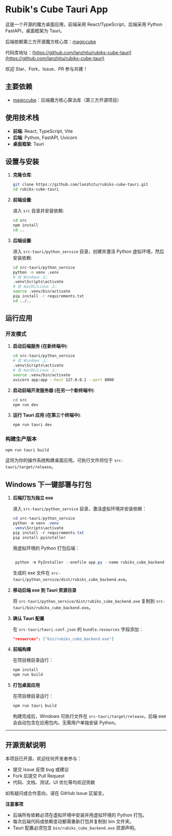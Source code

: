 
# Rubik's Cube Tauri App


这是一个开源的魔方桌面应用，前端采用 React/TypeScript，后端采用 Python FastAPI，桌面框架为 Tauri。

后端依赖第三方开源魔方核心库：[magiccube](https://github.com/trincaog/magiccube)

代码库地址：[https://github.com/lanzhitu/rubiks-cube-tauri](https://github.com/lanzhitu/rubiks-cube-tauri)

欢迎 Star、Fork、Issue、PR 参与共建！


## 主要依赖

- [magiccube](https://github.com/trincaog/magiccube)：后端魔方核心算法库（第三方开源项目）

## 使用技术栈

- **前端**: React, TypeScript, Vite
- **后端**: Python, FastAPI, Uvicorn
- **桌面框架**: Tauri

## 设置与安装

1.  **克隆仓库**:

    ```bash
    git clone https://github.com/lanzhitu/rubiks-cube-tauri.git
    cd rubiks-cube-tauri
    ```

2.  **前端设置**:

    进入 `src` 目录并安装依赖:

    ```bash
    cd src
    npm install
    cd ..
    ```

3.  **后端设置**:

    进入 `src-tauri/python_service` 目录，创建并激活 Python 虚拟环境，然后安装依赖:

    ```bash
    cd src-tauri/python_service
    python -m venv .venv
    # 在 Windows 上:
    .venv\Scripts\activate
    # 在 macOS/Linux 上:
    source .venv/bin/activate
    pip install -r requirements.txt
    cd ../..
    ```

## 运行应用

### 开发模式

1.  **启动后端服务 (在新终端中)**:

    ```bash
    cd src-tauri/python_service
    # 在 Windows 上:
    .venv\Scripts\activate
    # 在 macOS/Linux 上:
    source .venv/bin/activate
    uvicorn app:app --host 127.0.0.1 --port 8000
    ```

2.  **启动前端开发服务器 (在另一个新终端中)**:

    ```bash
    cd src
    npm run dev
    ```

3.  **运行 Tauri 应用 (在第三个终端中)**:

    ```bash
    npm run tauri dev
    ```

### 构建生产版本

```bash
npm run tauri build
```

这将为你的操作系统构建桌面应用。可执行文件将位于 `src-tauri/target/release`。

## Windows 下一键部署与打包

1. **后端打包为独立 exe**

   进入 `src-tauri/python_service` 目录，激活虚拟环境并安装依赖：

   ```powershell
   cd src-tauri/python_service
   python -m venv .venv
   .venv\Scripts\activate
   pip install -r requirements.txt
   pip install pyinstaller
   ```

   用虚拟环境的 Python 打包后端：

   ```powershell

    python -m PyInstaller --onefile app.py --name rubiks_cube_backend --hidden-import=fastapi --hidden-import=uvicorn --hidden-import=magiccube --hidden-import=python_multipart
    ```

    生成的 exe 文件在 `src-tauri/python_service/dist/rubiks_cube_backend.exe`。

2. **移动后端 exe 到 Tauri 资源目录**

    将 `src-tauri/python_service/dist/rubiks_cube_backend.exe` 复制到 `src-tauri/bin/rubiks_cube_backend.exe`。

3. **确认 Tauri 配置**

    在 `src-tauri/tauri.conf.json` 的 `bundle.resources` 字段添加：

    ```json
    "resources": ["bin/rubiks_cube_backend.exe"]
    ```

4. **前端构建**

   在项目根目录运行：

   ```powershell
   npm install
   npm run build
   ```

5. **打包桌面应用**

   在项目根目录运行：

   ```powershell
   npm run tauri build
   ```

   构建完成后，Windows 可执行文件在 `src-tauri/target/release`，后端 exe 会自动包含在应用包内，无需用户单独安装 Python。

---

## 开源贡献说明

本项目已开源，欢迎任何开发者参与：

- 提交 Issue 反馈 bug 或建议
- Fork 后提交 Pull Request
- 代码、文档、测试、UI 优化等均欢迎贡献

如有疑问或合作意向，请在 GitHub Issue 区留言。

**注意事项**
- 后端所有依赖必须在虚拟环境中安装并用虚拟环境的 Python 打包。
- 每次后端代码或依赖变动都需重新打包并复制到 bin 文件夹。
- Tauri 配置必须包含 `bin/rubiks_cube_backend.exe` 资源声明。
